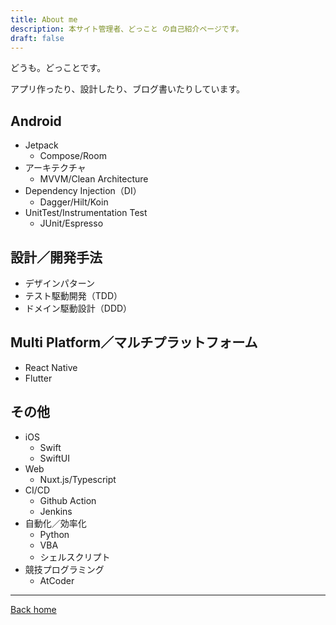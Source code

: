 ```yaml
---
title: About me
description: 本サイト管理者、どっこと の自己紹介ページです。
draft: false
---
```


どうも。どっことです。

アプリ作ったり、設計したり、ブログ書いたりしています。

##  Android

- Jetpack
  - Compose/Room
- アーキテクチャ
  - MVVM/Clean Architecture
- Dependency Injection（DI）
  - Dagger/Hilt/Koin
- UnitTest/Instrumentation Test
  - JUnit/Espresso


## 設計／開発手法

- デザインパターン
- テスト駆動開発（TDD）
- ドメイン駆動設計（DDD）


## Multi Platform／マルチプラットフォーム

- React Native
- Flutter


## その他

- iOS
  - Swift
  - SwiftUI
- Web
  - Nuxt.js/Typescript
- CI/CD
  - Github Action
  - Jenkins
- 自動化／効率化
  - Python
  - VBA
  - シェルスクリプト
- 競技プログラミング
  - AtCoder

---

[Back home](/)
